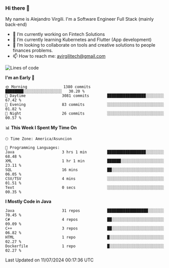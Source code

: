 ### Hi there 👋

My name is Alejandro Virgili. I'm a Software Engineer Full Stack (mainly back-end)


- 🔭 I’m currently working on Fintech Solutions
- 🌱 I’m currently learning Kubernetes and Flutter (App development)
- 👯 I’m looking to collaborate on tools and creative solutions to people finances problems.
- 📫 How to reach me: avirgilitech@gmail.com
  
<!--START_SECTION:waka-->
![Lines of code](https://img.shields.io/badge/From%20Hello%20World%20I%27ve%20Written-522.7%20thousand%20lines%20of%20code-blue)

**I'm an Early 🐤** 

```text
🌞 Morning                1380 commits        ████████░░░░░░░░░░░░░░░░░   30.20 % 
🌆 Daytime                3081 commits        █████████████████░░░░░░░░   67.42 % 
🌃 Evening                83 commits          ░░░░░░░░░░░░░░░░░░░░░░░░░   01.82 % 
🌙 Night                  26 commits          ░░░░░░░░░░░░░░░░░░░░░░░░░   00.57 % 
```


📊 **This Week I Spent My Time On** 

```text
🕑︎ Time Zone: America/Asuncion

💬 Programming Languages: 
Java                     3 hrs 1 min         █████████████████░░░░░░░░   68.48 % 
XML                      1 hr 1 min          ██████░░░░░░░░░░░░░░░░░░░   23.11 % 
SQL                      16 mins             ██░░░░░░░░░░░░░░░░░░░░░░░   06.05 % 
CSV/TSV                  4 mins              ░░░░░░░░░░░░░░░░░░░░░░░░░   01.51 % 
Text                     0 secs              ░░░░░░░░░░░░░░░░░░░░░░░░░   00.35 % 
```

**I Mostly Code in Java** 

```text
Java                     31 repos            ██████████████████░░░░░░░   70.45 % 
C#                       4 repos             ██░░░░░░░░░░░░░░░░░░░░░░░   09.09 % 
C++                      3 repos             ██░░░░░░░░░░░░░░░░░░░░░░░   06.82 % 
HTML                     1 repo              █░░░░░░░░░░░░░░░░░░░░░░░░   02.27 % 
Dockerfile               1 repo              █░░░░░░░░░░░░░░░░░░░░░░░░   02.27 % 
```




 Last Updated on 11/07/2024 00:17:36 UTC
<!--END_SECTION:waka-->
